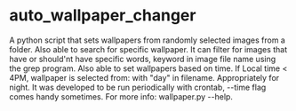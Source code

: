 # auto_wallpaper_changer
A python script that sets wallpapers from randomly selected images from a folder. Also able to search for specific wallpaper. It can filter for images that have or should'nt have specific words, keyword in image file name using the grep program. Also able to set wallpapers based on time. If Local time &lt; 4PM, wallpaper is selected from: with "day" in filename. Appropriately for night. It was developed to be run periodically with crontab, --time flag comes handy sometimes. For more info: wallpaper.py --help.
